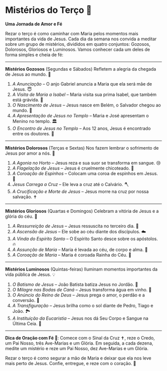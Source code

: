 # Mistérios do Terço 🙏 

**Uma Jornada de Amor e Fé**

Rezar o terço é como caminhar com Maria pelos momentos mais importantes da vida de Jesus. Cada dia da semana nos convida a meditar sobre um grupo de mistérios, divididos em quatro conjuntos: Gozosos, Dolorosos, Gloriosos e Luminosos. Vamos conhecer cada um deles de forma simples e cheia de fé:

---

**Mistérios Gozosos** (Segundas e Sábados)
Refletem a alegria da chegada de Jesus ao mundo. 🌟

1. *A Anunciação* – O anjo Gabriel anuncia a Maria que ela será mãe de Jesus. 😇
2. *A Visita de Maria a Isabel* – Maria visita sua prima Isabel, que também está grávida. 🤰
3. *O Nascimento de Jesus* – Jesus nasce em Belém, o Salvador chegou ao mundo. 👶
4. *A Apresentação de Jesus no Templo* – Maria e José apresentam o Menino no templo. 🏛️
5. *O Encontro de Jesus no Templo* – Aos 12 anos, Jesus é encontrado entre os doutores. 🧒

---

**Mistérios Dolorosos** (Terças e Sextas)
Nos fazem lembrar o sofrimento de Jesus por amor a nós. 🌿

1. *A Agonia no Horto* – Jesus reza e sua suor se transforma em sangue. 😢
2. *A Flagelação de Jesus* – Jesus é cruelmente chicoteado. 🏃
3. *A Coroação de Espinhos* – Colocam uma coroa de espinhos em Jesus. 👑
4. *Jesus Carrega a Cruz* – Ele leva a cruz até o Calvário. 🪓
5. *A Crucificação e Morte de Jesus* – Jesus morre na cruz por nossa salvação. ✝️

---

**Mistérios Gloriosos** (Quartas e Domingos)
Celebram a vitória de Jesus e a glória do céu. 🌈

1. *A Ressurreição de Jesus* – Jesus ressuscita no terceiro dia. 🌅
2. *A Ascensão de Jesus* – Ele sobe ao céu diante dos discípulos. ☁️
3. *A Vinda do Espírito Santo* – O Espírito Santo desce sobre os apóstolos. 🔥
4. *A Assunção de Maria* – Maria é levada ao céu, de corpo e alma. 👑
5. *A Coroação de Maria* – Maria é coroada Rainha do Céu. 👸

---

**Mistérios Luminosos** (Quintas-feiras)
Iluminam momentos importantes da vida pública de Jesus. 💡

1. *O Batismo de Jesus* – João Batista batiza Jesus no Jordão. 🌊
2. *O Milagre nas Bodas de Caná* – Jesus transforma água em vinho. 🎉
3. *O Anúncio do Reino de Deus* – Jesus prega o amor, o perdão e a conversão. 📖
4. *A Transfiguração* – Jesus brilha como o sol diante de Pedro, Tiago e João. 🏞️
5. *A Instituição da Eucaristia* – Jesus nos dá Seu Corpo e Sangue na Última Ceia. 🍞

---

**Dica de Oração com Fé 🙏**:
Comece com o Sinal da Cruz ✝️, reze o Credo, um Pai Nosso, três Ave-Marias e um Glória. Em seguida, a cada dezena, medite um mistério e reze um Pai Nosso, dez Ave-Marias e um Glória.

Rezar o terço é como segurar a mão de Maria e deixar que ela nos leve mais perto de Jesus. Confie, entregue, e reze com o coração. 💖

